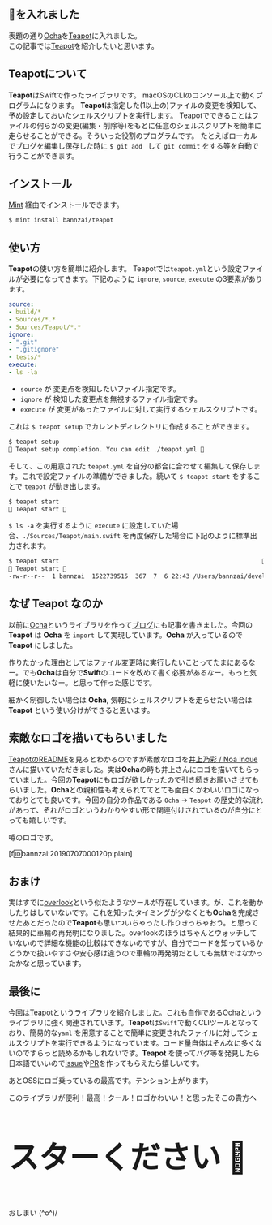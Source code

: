 ## 🍵を入れました
表題の通り[Ocha](https://github.com/bannzai/ocha)を[Teapot](https://github.com/bannzai/teapot)に入れました。  
この記事では[Teapot](https://github.com/bannzai/teapot)を紹介したいと思います。

## Teapotについて
**Teapot**はSwiftで作ったライブラリです。 macOSのCLIのコンソール上で動くプログラムになります。 **Teapot**は指定した(1以上の)ファイルの変更を検知して、予め設定しておいたシェルスクリプトを実行します。 Teapotでできることはファイルの何らかの変更(編集・削除等)をもとに任意のシェルスクリプトを簡単に走らせることができる。そういった役割のプログラムです。 たとえばローカルでブログを編集し保存した時に `$ git add ` して `git commit` をする等を自動で行うことができます。

## インストール
[Mint](https://github.com/yonaskolb/Mint) 経由でインストールできます。

```bash
$ mint install bannzai/teapot
```

## 使い方
**Teapot**の使い方を簡単に紹介します。 Teapotでは`teapot.yml`という設定ファイルが必要になってきます。下記のように `ignore`, `source`, `execute` の3要素があります。  

```yaml
source:
- build/*
- Sources/*.*
- Sources/Teapot/*.*
ignore:
- ".git"
- ".gitignore"
- tests/*
execute: 
- ls -la
```

- `source` が 変更点を検知したいファイル指定です。
- `ignore` が 検知した変更点を無視するファイル指定です。
- `execute` が 変更があったファイルに対して実行するシェルスクリプトです。

これは `$ teapot setup` でカレントディレクトリに作成することができます。

```bash
$ teapot setup
🍵 Teapot setup completion. You can edit ./teapot.yml 🍵
```

そして、この用意された `teapot.yml` を自分の都合に合わせて編集して保存します。これで設定ファイルの準備ができました。続いて `$ teapot start` をすることで `teapot` が動き出します。

```bash
$ teapot start
🍵 Teapot start 🍵
```

`$ ls -a` を実行するように `execute` に設定していた場合、`./Sources/Teapot/main.swift` を再度保存した場合に下記のように標準出力されます。

```bash
$ teapot start                                                        
🍵 Teapot start 🍵
-rw-r--r--  1 bannzai  1522739515  367  7  6 22:43 /Users/bannzai/develop/oss/Teapot/Sources/Teapot/main.swift
```

## なぜ Teapot なのか
以前に[Ocha](https://github.com/bannzai/ocha)というライブラリを作って[ブログ](https://bannzai.hatenadiary.jp/)にも記事を書きました。今回の **Teapot** は **Ocha** を `import` して実現しています。**Ocha** が入っているので **Teapot** にしました。  

作りたかった理由としてはファイル変更時に実行したいことってたまにあるなー。でも**Ocha**は自分で**Swift**のコードを改めて書く必要があるなー。もっと気軽に使いたいなー。と思って作った感じです。  

細かく制御したい場合は **Ocha**, 気軽にシェルスクリプトを走らせたい場合は **Teapot** という使い分けができると思います。



## 素敵なロゴを描いてもらいました
[TeapotのREADME](https://github.com/bannzai/Teapot)を見るとわかるのですが素敵なロゴを[井上乃彩 / Noa Inoue](https://twitter.com/noa_design51)さんに描いていただきました。実は**Ocha**の時も井上さんにロゴを描いてもらっていました。今回の**Teapot**にもロゴが欲しかったので引き続きお願いさせてもらいました。**Ocha**との親和性も考えられててとても面白くかわいいロゴになっておりとても良いです。今回の自分の作品である `Ocha` → `Teapot` の歴史的な流れがあって、それがロゴというわかりやすい形で関連付けされているのが自分にとっても嬉しいです。

噂のロゴです。

[f:id:bannzai:20190707000120p:plain]

## おまけ
実はすでに[overlook](https://github.com/wess/overlook)という似たようなツールが存在しています。が、これを動かしたりはしていないです。これを知ったタイミングが少なくとも**Ocha**を完成させたあとだったので**Teapot**も思いついちゃったし作りきっちゃおう。と思って結果的に車輪の再発明になりました。overlookのほうはちゃんとウォッチしていないので詳細な機能の比較はできないのですが、自分でコードを知っているかどうかで扱いやすさや安心感は違うので車輪の再発明だとしても無駄ではなかったかなと思っています。


## 最後に
今回は[Teapot](https://github.com/bannzai/Teapot)というライブラリを紹介しました。これも自作である[Ocha](https://github.com/bannzai/ocha)というライブラリに強く関連されています。**Teapot**は`Swift`で動くCLIツールとなっており、簡易的な`yaml` を用意することで簡単に変更されたファイルに対してシェルスクリプトを実行できるようになっています。コード量自体はそんなに多くないのですらっと読めるかもしれないです。**Teapot** を使ってバグ等を発見したら日本語でいいので[issue](https://github.com/bannzai/teapot/issues)や[PR](https://github.com/bannzai/teapot/pulls)を作ってもらえたら嬉しいです。

あとOSSにロゴ乗っているの最高です。テンション上がります。

このライブラリが便利！最高！クール！ロゴかわいい！と思ったそこの貴方へ

<p style="font-weight:800; font-size:60px;">
スターください 🍵
</p>

おしまい \(^o^)/
